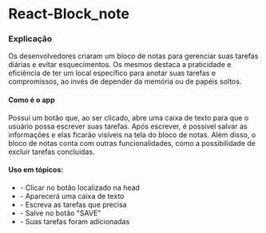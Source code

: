 # React-Block_note

<h3> Explicação </h3>
<p> Os desenvolvedores criaram um bloco de notas para gerenciar suas tarefas diárias e evitar esquecimentos. Os mesmos destaca a praticidade e eficiência de ter um local específico para anotar suas tarefas e compromissos, ao invés de depender da memória ou de papéis soltos.</p>
<h4> Como é o app </h4>
<p>Possui um botão que, ao ser clicado, abre uma caixa de texto para que o usuário possa escrever suas tarefas. Após escrever, é possível salvar as informações e elas ficarão visíveis na tela do bloco de notas. Além disso, o bloco de notas conta com outras funcionalidades, como a possibilidade de excluir tarefas concluídas.</p>

<h4>Uso em tópicos:</h4>
<ul>
  <li>- Clicar no botão localizado na head</li>
  <li>- Aparecerá uma caixa de texto</li>
  <li>- Escreva as tarefas que precisa</li>
  <li>- Salve no botão "SAVE"</li>
  <li>- Suas tarefas foram adicionadas</li>
</ul>
